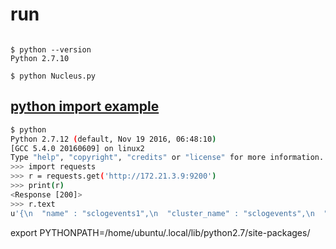 run
===

```

$ python --version
Python 2.7.10

$ python Nucleus.py

```

[python import example](http://docs.python-requests.org/en/master/)
--

```bash
$ python 
Python 2.7.12 (default, Nov 19 2016, 06:48:10) 
[GCC 5.4.0 20160609] on linux2
Type "help", "copyright", "credits" or "license" for more information.
>>> import requests
>>> r = requests.get('http://172.21.3.9:9200')
>>> print(r)
<Response [200]>
>>> r.text
u'{\n  "name" : "sclogevents1",\n  "cluster_name" : "sclogevents",\n  "cluster_uuid" : "xYfSdkW2TKOC40ZcngVhAw",\n  "version" : {\n    "number" : "5.2.2",\n    "build_hash" : "f9d9b74",\n    "build_date" : "2017-02-24T17:26:45.835Z",\n    "build_snapshot" : false,\n    "lucene_version" : "6.4.1"\n  },\n  "tagline" : "You Know, for Search"\n}\n'

```


export PYTHONPATH=/home/ubuntu/.local/lib/python2.7/site-packages/

